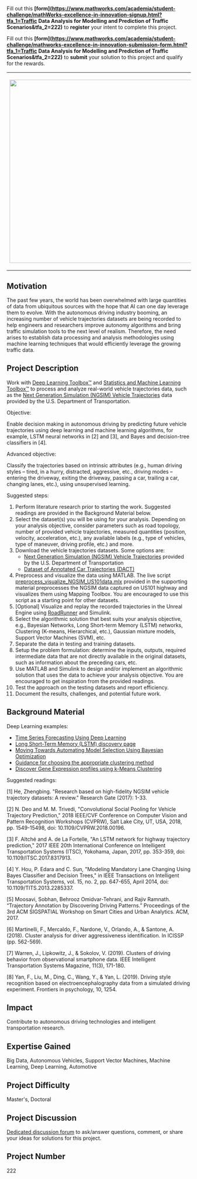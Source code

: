 Fill out this <strong>[form](https://www.mathworks.com/academia/student-challenge/mathWorks-excellence-in-innovation-signup.html?tfa_1=Traffic Data Analysis for Modelling and Prediction of Traffic Scenarios&tfa_2=222)</strong> to **register** your intent to complete this project.

Fill out this <strong>[form](https://www.mathworks.com/academia/student-challenge/mathworks-excellence-in-innovation-submission-form.html?tfa_1=Traffic Data Analysis for Modelling and Prediction of Traffic Scenarios&tfa_2=222)</strong> to **submit** your solution to this project and qualify for the rewards.

<table>
<td><img src="https://gist.githubusercontent.com/robertogl/e0115dc303472a9cfd52bbbc8edb7665/raw/trafficanalysis.jpg"  width=500 /></td>
<td><p><h1>Traffic Data Analysis for Modeling and Prediction of Traffic Scenarios </h1></p>
<p>Analyze real-world traffic data to understand, model, and predict human driving trajectories. </p>
</table>

## Motivation

The past few years, the world has been overwhelmed with large quantities of data from ubiquitous sources with the hope that AI can one day leverage them to evolve. With the autonomous driving industry booming, an increasing number of vehicle trajectories datasets are being recorded to help engineers and researchers improve autonomy algorithms and bring traffic simulation tools to the next level of realism. Therefore, the need arises to establish data processing and analysis methodologies using machine learning techniques that would efficiently leverage the growing traffic data. 

## Project Description

Work with [Deep Learning Toolbox™](https://www.mathworks.com/products/deep-learning.html) and  [Statistics and Machine Learning Toolbox™](https://www.mathworks.com/products/statistics.html) to process and analyze real-world vehicle trajectories data, such as the [Next Generation Simulation (NGSIM) Vehicle Trajectories](https://data.transportation.gov/Automobiles/Next-Generation-Simulation-NGSIM-Vehicle-Trajector/8ect-6jqj) data provided by the U.S. Department of Transportation. 

Objective:

Enable decision making in autonomous driving by predicting future vehicle trajectories using deep learning and machine learning algorithms, for example, LSTM neural networks in [2] and [3], and Bayes and decision-tree classifiers in [4].  

Advanced objective: 

Classify the trajectories based on intrinsic attributes (e.g., human driving styles – tired, in a hurry, distracted, aggressive, etc., driving modes – entering the driveway, exiting the driveway, passing a car, trailing a car, changing lanes, etc.), using unsupervised learning.

Suggested steps:
1.	Perform literature research prior to starting the work. Suggested readings are provided in the Background Material below. 
2.	Select the dataset(s) you will be using for your analysis. Depending on your analysis objective, consider parameters such as road topology, number of provided vehicle trajectories, measured quantities (position, velocity, acceleration, etc.), any available labels (e.g., type of vehicles, type of maneuver, driving profile, etc.) and more.
3.	Download the vehicle trajectories datasets. Some options are:
	- [Next Generation Simulation (NGSIM) Vehicle Trajectories](https://data.transportation.gov/Automobiles/Next-Generation-Simulation-NGSIM-Vehicle-Trajector/8ect-6jqj) provided by the U.S. Department of Transportation
	- [Dataset of Annotated Car Trajectories (DACT)](https://figshare.com/articles/dataset/DACT_Dataset_of_Annotated_Car_Trajectories/5005289)
4.	Preprocess and visualize the data using MATLAB. The live script [preprocess_visualize_NGSIM_US101data.mlx](https://github.com/mathworks/MathWorks-Excellence-in-Innovation/blob/main/projects/Traffic%20Data%20Analysis%20for%20Modelling%20and%20Prediction%20of%20Traffic%20Scenarios/preprocess_visualize_NGSIM_US101data.mlx) provided in the supporting material preprocesses the NGSIM data captured on US101 highway and visualizes them using Mapping Toolbox. You are encouraged to use this script as a starting point for other datasets. 
5.	[Optional] Visualize and replay the recorded trajectories in the Unreal Engine using [RoadRunner](https://www.mathworks.com/products/roadrunner.html) and Simulink. 
6.	Select the algorithmic solution that best suits your analysis objective, e.g., Bayesian Networks, Long Short-term Memory (LSTM) networks, Clustering (K-means, Hierarchical, etc.), Gaussian mixture models, Support Vector Machines (SVM), etc. 
7.	Separate the data in testing and training datasets.  
8.	Setup the problem formulation: determine the inputs, outputs, required intermediate data that are not directly available in the original datasets, such as information about the preceding cars, etc. 
9.	Use MATLAB and Simulink to design and/or implement an algorithmic solution that uses the data to achieve your analysis objective. You are encouraged to get inspiration from the provided readings. 
10.	Test the approach on the testing datasets and report efficiency.
11.	Document the results, challenges, and potential future work. 


## Background Material

Deep Learning examples:
-	[Time Series Forecasting Using Deep Learning](https://www.mathworks.com/help/deeplearning/ug/time-series-forecasting-using-deep-learning.html)
-	[Long Short-Term Memory (LSTM) discovery page](https://www.mathworks.com/discovery/lstm.html)
-	[Moving Towards Automating Model Selection Using Bayesian Optimization](https://www.mathworks.com/help/stats/towards-automating-model-selection.html)
-	[Guidance for choosing the appropriate clustering method](https://www.mathworks.com/help/stats/choose-cluster-analysis-method.html)
-	[Discover Gene Expression profiles using k-Means Clustering](https://www.mathworks.com/help/bioinfo/ug/gene-expression-profile-analysis.html)

Suggested readings:

[1] He, Zhengbing. "Research based on high-fidelity NGSIM vehicle trajectory datasets: A review." Research Gate (2017): 1-33.

[2] N. Deo and M. M. Trivedi, "Convolutional Social Pooling for Vehicle Trajectory Prediction," 2018 IEEE/CVF Conference on Computer Vision and Pattern Recognition Workshops (CVPRW), Salt Lake City, UT, USA, 2018, pp. 1549-15498, doi: 10.1109/CVPRW.2018.00196.

[3] F. Altché and A. de La Fortelle, "An LSTM network for highway trajectory prediction," 2017 IEEE 20th International Conference on Intelligent Transportation Systems (ITSC), Yokohama, Japan, 2017, pp. 353-359, doi: 10.1109/ITSC.2017.8317913.

[4] Y. Hou, P. Edara and C. Sun, "Modeling Mandatory Lane Changing Using Bayes Classifier and Decision Trees," in IEEE Transactions on Intelligent Transportation Systems, vol. 15, no. 2, pp. 647-655, April 2014, doi: 10.1109/TITS.2013.2285337.

[5] Moosavi, Sobhan, Behrooz Omidvar-Tehrani, and Rajiv Ramnath. “Trajectory Annotation by Discovering Driving Patterns.” Proceedings of the 3rd ACM SIGSPATIAL Workshop on Smart Cities and Urban Analytics. ACM, 2017.

[6] Martinelli, F., Mercaldo, F., Nardone, V., Orlando, A., & Santone, A. (2018). Cluster analysis for driver aggressiveness identification. In ICISSP (pp. 562-569). 

[7] Warren, J., Lipkowitz, J., & Sokolov, V. (2019). Clusters of driving behavior from observational smartphone data. IEEE Intelligent Transportation Systems Magazine, 11(3), 171-180.

[8] Yan, F., Liu, M., Ding, C., Wang, Y., & Yan, L. (2019). Driving style recognition based on electroencephalography data from a simulated driving experiment. Frontiers in psychology, 10, 1254.


## Impact

Contribute to autonomous driving technologies and intelligent transportation research. 

## Expertise Gained 

Big Data, Autonomous Vehicles, Support Vector Machines, Machine Learning, Deep Learning, Automotive


## Project Difficulty

Master's, Doctoral

## Project Discussion

[Dedicated discussion forum](https://github.com/mathworks/MathWorks-Excellence-in-Innovation/discussions/54) to ask/answer questions, comment, or share your ideas for solutions for this project.

## Project Number

222
